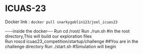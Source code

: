 # ICUAS-23

Docker link : 
``` docker pull snarkygoblin123/joel_icuas23 ```

----inside the docker---
Run cd /root/
Run ./run.sh #in the root directory,This will build our exploration files  
Run roscd icuas23_competition/startup/challenge ##You are in the challenge directory
Run ./start.sh 	#Simulation will begin
